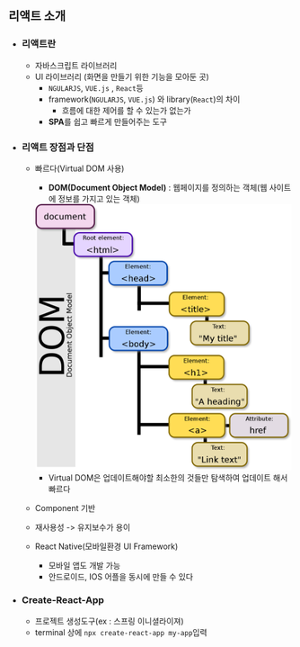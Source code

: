## 리액트 소개

- ### 리액트란
  - 자바스크립트 라이브러리
  - UI 라이브러리 (화면을 만들기 위한 기능을 모아둔 곳)
    - `NGULARJS`, `VUE.js` , `React`등
    - framework(`NGULARJS`, `VUE.js`) 와 library(`React`)의 차이
      - 흐름에 대한 제어를 할 수 있는가 없는가
    - **SPA**를 쉽고 빠르게 만들어주는 도구

- ### 리액트 장점과 단점
  - 빠르다(Virtual DOM 사용)
    - **DOM(Document Object Model)** : 웹페이지를 정의하는 객체(웹 사이트에 정보를 가지고 있는 객체)

    <img src="../imagefile/2.png">

    - Virtual DOM은 업데이트해야할 최소한의 것들만 탐색하여 업데이트 해서 빠르다
  - Component 기반
  - 재사용성 -> 유지보수가 용이
  - React Native(모바일환경 UI Framework)
    - 모바일 앱도 개발 가능
    - 안드로이드, IOS 어플을 동시에 만들 수 있다

- ### Create-React-App
  - 프로젝트 생성도구(ex : 스프링 이니셜라이져)
  - terminal 상에 `npx create-react-app my-app`입력